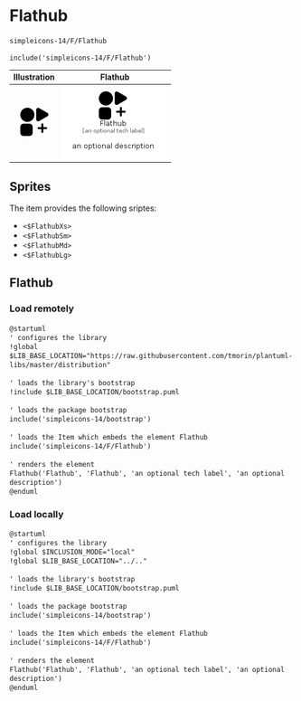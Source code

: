 # Flathub


```text
simpleicons-14/F/Flathub
```

```text
include('simpleicons-14/F/Flathub')
```



| Illustration | Flathub |
| :---: | :---: |
| ![illustration for Illustration](../../simpleicons-14/F/Flathub.png) | ![illustration for Flathub](../../simpleicons-14/F/Flathub.Local.png) |



## Sprites
The item provides the following sriptes:

- `<$FlathubXs>`
- `<$FlathubSm>`
- `<$FlathubMd>`
- `<$FlathubLg>`





## Flathub

### Load remotely
```plantuml
@startuml
' configures the library
!global $LIB_BASE_LOCATION="https://raw.githubusercontent.com/tmorin/plantuml-libs/master/distribution"

' loads the library's bootstrap
!include $LIB_BASE_LOCATION/bootstrap.puml

' loads the package bootstrap
include('simpleicons-14/bootstrap')

' loads the Item which embeds the element Flathub
include('simpleicons-14/F/Flathub')

' renders the element
Flathub('Flathub', 'Flathub', 'an optional tech label', 'an optional description')
@enduml
```

### Load locally
```plantuml
@startuml
' configures the library
!global $INCLUSION_MODE="local"
!global $LIB_BASE_LOCATION="../.."

' loads the library's bootstrap
!include $LIB_BASE_LOCATION/bootstrap.puml

' loads the package bootstrap
include('simpleicons-14/bootstrap')

' loads the Item which embeds the element Flathub
include('simpleicons-14/F/Flathub')

' renders the element
Flathub('Flathub', 'Flathub', 'an optional tech label', 'an optional description')
@enduml
```

